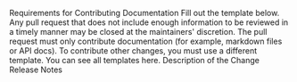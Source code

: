 Requirements for Contributing Documentation Fill out the template below. Any pull request that does not include enough information to be reviewed in a timely manner may be closed at the maintainers' discretion. The pull request must only contribute documentation (for example, markdown files or API docs). To contribute other changes, you must use a different template. You can see all templates here. Description of the Change Release Notes